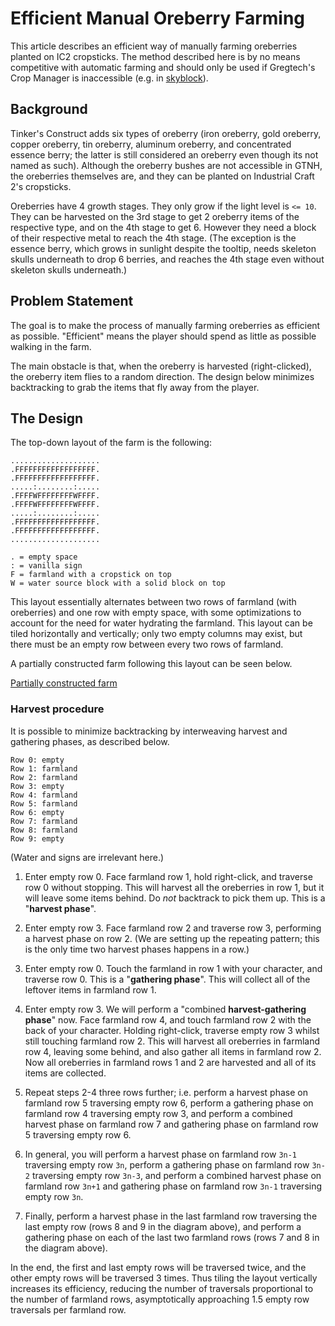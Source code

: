 Efficient Manual Oreberry Farming
=================================

This article describes an efficient way of manually farming oreberries planted on IC2 cropsticks.
The method described here is by no means competitive with automatic farming
and should only be used if Gregtech's Crop Manager is inaccessible
(e.g. in [skyblock](./garden-of-grind.md)).


Background
----------

Tinker's Construct adds six types of oreberry
(iron oreberry, gold oreberry, copper oreberry, tin oreberry, aluminum oreberry,
and concentrated essence berry;
the latter is still considered an oreberry even though its not named as such).
Although the oreberry bushes are not accessible in GTNH,
the oreberries themselves are,
and they can be planted on Industrial Craft 2's cropsticks.

Oreberries have 4 growth stages.
They only grow if the light level is `<= 10`.
They can be harvested on the 3rd stage to get 2 oreberry items of the respective type,
and on the 4th stage to get 6.
However they need a block of their respective metal to reach the 4th stage.
(The exception is the essence berry,
which grows in sunlight despite the tooltip,
needs skeleton skulls underneath to drop 6 berries,
and reaches the 4th stage even without skeleton skulls underneath.)


Problem Statement
-----------------

The goal is to make the process of manually farming oreberries as efficient as possible.
"Efficient" means the player should spend as little as possible walking in the farm.

The main obstacle is that,
when the oreberry is harvested (right-clicked),
the oreberry item flies to a random direction.
The design below minimizes backtracking to grab the items that fly away from the player.


The Design
----------

The top-down layout of the farm is the following:

    ....................
    .FFFFFFFFFFFFFFFFFF.
    .FFFFFFFFFFFFFFFFFF.
    .....:........:.....
    .FFFFWFFFFFFFFWFFFF.
    .FFFFWFFFFFFFFWFFFF.
    .....:........:.....
    .FFFFFFFFFFFFFFFFFF.
    .FFFFFFFFFFFFFFFFFF.
    ....................

    . = empty space
    : = vanilla sign
    F = farmland with a cropstick on top
    W = water source block with a solid block on top

This layout essentially alternates between two rows of farmland (with oreberries)
and one row with empty space,
with some optimizations to account for the need for water hydrating the farmland.
This layout can be tiled horizontally and vertically;
only two empty columns may exist,
but there must be an empty row between every two rows of farmland.

A partially constructed farm following this layout can be seen below.

[Partially constructed farm](oreberry-farm-layout.png)

### Harvest procedure

It is possible to minimize backtracking by interweaving harvest and gathering phases,
as described below.

    Row 0: empty
    Row 1: farmland
    Row 2: farmland
    Row 3: empty
    Row 4: farmland
    Row 5: farmland
    Row 6: empty
    Row 7: farmland
    Row 8: farmland
    Row 9: empty

(Water and signs are irrelevant here.)

1. Enter empty row 0.
    Face farmland row 1,
    hold right-click, and traverse row 0 without stopping.
    This will harvest all the oreberries in row 1,
    but it will leave some items behind.
    Do _not_ backtrack to pick them up.
    This is a "**harvest phase**".

2. Enter empty row 3. Face farmland row 2 and traverse row 3,
    performing a harvest phase on row 2.
    (We are setting up the repeating pattern;
    this is the only time two harvest phases happens in a row.)

3. Enter empty row 0.
    Touch the farmland in row 1 with your character,
    and traverse row 0.
    This is a "**gathering phase**".
    This will collect all of the leftover items in farmland row 1.

4. Enter empty row 3.
    We will perform a "combined **harvest-gathering phase**" now.
    Face farmland row 4,
    and touch farmland row 2 with the back of your character.
    Holding right-click,
    traverse empty row 3 whilst still touching farmland row 2.
    This will harvest all oreberries in farmland row 4,
    leaving some behind,
    and also gather all items in farmland row 2.
    Now all oreberries in farmland rows 1 and 2 are harvested
    and all of its items are collected.

5. Repeat steps 2-4 three rows further;
    i.e. perform a harvest phase on farmland row 5 traversing empty row 6,
    perform a gathering phase on farmland row 4 traversing empty row 3,
    and perform a combined harvest phase on farmland row 7
    and gathering phase on farmland row 5 traversing empty row 6.

6. In general,
    you will perform a harvest phase on farmland row `3n-1` traversing empty row `3n`,
    perform a gathering phase on farmland row `3n-2` traversing empty row `3n-3`,
    and perform a combined harvest phase on farmland row `3n+1`
    and gathering phase on farmland row `3n-1` traversing empty row `3n`.

7. Finally,
    perform a harvest phase in the last farmland row traversing the last empty row
    (rows 8 and 9 in the diagram above),
    and perform a gathering phase on each of the last two farmland rows
    (rows 7 and 8 in the diagram above).

In the end,
the first and last empty rows will be traversed twice,
and the other empty rows will be traversed 3 times.
Thus tiling the layout vertically increases its efficiency,
reducing the number of traversals proportional to the number of farmland rows,
asymptotically approaching 1.5 empty row traversals per farmland row.
